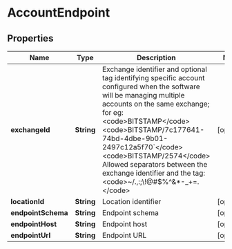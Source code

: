 

# AccountEndpoint


## Properties

Name | Type | Description | Notes
------------ | ------------- | ------------- | -------------
**exchangeId** | **String** | Exchange identifier and optional tag identifying specific account configured when the software will be managing multiple accounts on the same exchange; for eg:  &lt;code&gt;BITSTAMP&lt;/code&gt; &lt;code&gt;BITSTAMP/7c177641-74bd-4dbe-9b01-2497c12a5f70&#x60;&lt;/code&gt; &lt;code&gt;BITSTAMP/2574&lt;/code&gt; Allowed separators between the exchange identifier and the tag: &lt;code&gt;~/.,:;\\!@#$%^&amp;*-_+&#x3D;.&lt;/code&gt;  |  [optional]
**locationId** | **String** | Location identifier |  [optional]
**endpointSchema** | **String** | Endpoint schema |  [optional]
**endpointHost** | **String** | Endpoint host |  [optional]
**endpointUrl** | **String** | Endpoint URL |  [optional]



